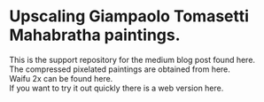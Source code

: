 # Upscaling Giampaolo Tomasetti Mahabratha paintings.
This is the support repository for the medium blog post found here.<br>
The compressed pixelated paintings are obtained from here.<br>
Waifu 2x can be found here.<br>
If you want to try it out quickly there is a web version here.<br>
